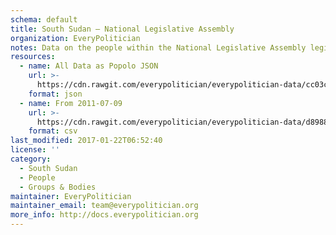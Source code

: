 ```yaml
---
schema: default
title: South Sudan — National Legislative Assembly
organization: EveryPolitician
notes: Data on the people within the National Legislative Assembly legislature of South Sudan.
resources:
  - name: All Data as Popolo JSON
    url: >-
      https://cdn.rawgit.com/everypolitician/everypolitician-data/cc03c2bab37feace8ebfaa4490677bcbed5a337d/data/South_Sudan/Assembly/ep-popolo-v1.0.json
    format: json
  - name: From 2011-07-09
    url: >-
      https://cdn.rawgit.com/everypolitician/everypolitician-data/d89886a4cfba54613d635be69ed863478f202166/data/South_Sudan/Assembly/term-1.csv
    format: csv
last_modified: 2017-01-22T06:52:40
license: ''
category:
  - South Sudan
  - People
  - Groups & Bodies
maintainer: EveryPolitician
maintainer_email: team@everypolitician.org
more_info: http://docs.everypolitician.org
---
```

